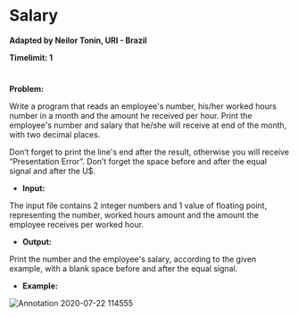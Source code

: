 # Salary

**Adapted by Neilor Tonin, URI - Brazil**

**Timelimit: 1**
#

**Problem:**

Write a program that reads an employee's number, his/her worked hours number in a month and the amount he received per hour. Print the employee's number and salary that he/she will receive at end of the month, with two decimal places.

Don’t forget to print the line's end after the result, otherwise you will receive “Presentation Error”.
Don’t forget the space before and after the equal signal and after the U$.

- **Input:**

The input file contains 2 integer numbers and 1 value of floating point, representing the number, worked hours amount and the amount the employee receives per worked hour.

- **Output:**

Print the number and the employee's salary, according to the given example, with a blank space before and after the equal signal.

- **Example:**

![Annotation 2020-07-22 114555](https://user-images.githubusercontent.com/68206376/88190750-0a726180-cc11-11ea-8290-8e382d89638d.jpg)
